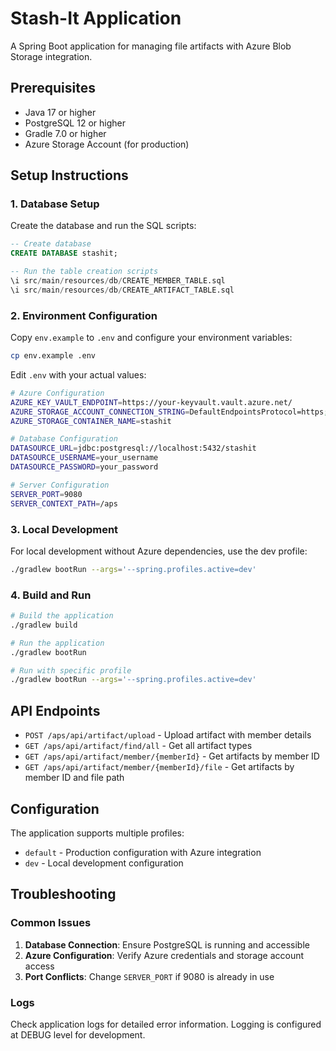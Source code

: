 # Stash-It Application

A Spring Boot application for managing file artifacts with Azure Blob Storage integration.

## Prerequisites

- Java 17 or higher
- PostgreSQL 12 or higher
- Gradle 7.0 or higher
- Azure Storage Account (for production)

## Setup Instructions

### 1. Database Setup

Create the database and run the SQL scripts:

```sql
-- Create database
CREATE DATABASE stashit;

-- Run the table creation scripts
\i src/main/resources/db/CREATE_MEMBER_TABLE.sql
\i src/main/resources/db/CREATE_ARTIFACT_TABLE.sql
```

### 2. Environment Configuration

Copy `env.example` to `.env` and configure your environment variables:

```bash
cp env.example .env
```

Edit `.env` with your actual values:

```bash
# Azure Configuration
AZURE_KEY_VAULT_ENDPOINT=https://your-keyvault.vault.azure.net/
AZURE_STORAGE_ACCOUNT_CONNECTION_STRING=DefaultEndpointsProtocol=https;AccountName=yourstorageaccount;AccountKey=yourkey;EndpointSuffix=core.windows.net
AZURE_STORAGE_CONTAINER_NAME=stashit

# Database Configuration
DATASOURCE_URL=jdbc:postgresql://localhost:5432/stashit
DATASOURCE_USERNAME=your_username
DATASOURCE_PASSWORD=your_password

# Server Configuration
SERVER_PORT=9080
SERVER_CONTEXT_PATH=/aps
```

### 3. Local Development

For local development without Azure dependencies, use the dev profile:

```bash
./gradlew bootRun --args='--spring.profiles.active=dev'
```

### 4. Build and Run

```bash
# Build the application
./gradlew build

# Run the application
./gradlew bootRun

# Run with specific profile
./gradlew bootRun --args='--spring.profiles.active=dev'
```

## API Endpoints

- `POST /aps/api/artifact/upload` - Upload artifact with member details
- `GET /aps/api/artifact/find/all` - Get all artifact types
- `GET /aps/api/artifact/member/{memberId}` - Get artifacts by member ID
- `GET /aps/api/artifact/member/{memberId}/file` - Get artifacts by member ID and file path

## Configuration

The application supports multiple profiles:
- `default` - Production configuration with Azure integration
- `dev` - Local development configuration

## Troubleshooting

### Common Issues

1. **Database Connection**: Ensure PostgreSQL is running and accessible
2. **Azure Configuration**: Verify Azure credentials and storage account access
3. **Port Conflicts**: Change `SERVER_PORT` if 9080 is already in use

### Logs

Check application logs for detailed error information. Logging is configured at DEBUG level for development.

